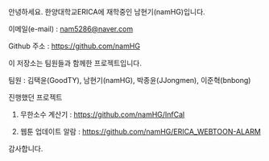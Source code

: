 안녕하세요. 한양대학교ERICA에 재학중인 남현기(namHG)입니다.

이메일(e-mail) : nam5286@naver.com

Github 주소 : https://github.com/namHG

이 저장소는 팀원들과 함께한 프로젝트입니다.

팀원 : 김택윤(GoodTY), 남현기(namHG), 박종윤(JJongmen), 이준혁(bnbong)

진행했던 프로젝트

1. 무한소수 계산기 : https://github.com/namHG/InfCal

2. 웹툰 업데이트 알람 : https://github.com/namHG/ERICA_WEBTOON-ALARM

감사합니다.
